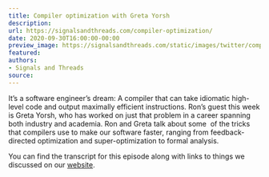 ```yaml
---
title: Compiler optimization with Greta Yorsh
description:
url: https://signalsandthreads.com/compiler-optimization/
date: 2020-09-30T16:00:00-00:00
preview_image: https://signalsandthreads.com/static/images/twitter/compiler_optimization.png
featured:
authors:
- Signals and Threads
source:
---
```


<p>It&rsquo;s a software engineer&rsquo;s dream: A compiler that can take idiomatic high-level code and output maximally efficient instructions. Ron&rsquo;s guest this week is Greta Yorsh, who has worked on just that problem in a career spanning both industry and academia. Ron and Greta talk about some&nbsp; of the tricks that compilers use to make our software faster, ranging from feedback-directed optimization and super-optimization to formal analysis.</p><p>You can find the transcript for this episode along with links to things we discussed on our <a href="https://signalsandthreads.com/multicast-and-the-markets - [1 Client error: Timeout was reached]">website</a>.</p>

